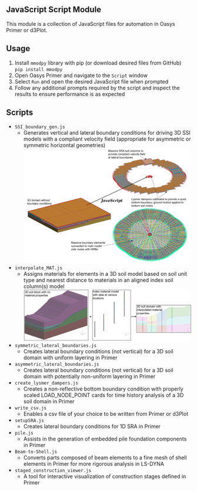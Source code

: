 ## JavaScript Script Module

This module is a collection of JavaScript files for automation in Oasys Primer or d3Plot.

## Usage
1. Install `mmodpy` library with pip (or download desired files from GitHub) <br />
`pip install mmodpy`
2. Open Oasys Primer and navigate to the `Script` window <br />
3. Select `Run` and open the desired JavaScript file when prompted <br />
4. Follow any additional prompts required by the script and inspect the results to ensure performance is as expected <br />

## Scripts
* `SSI_boundary_gen.js` 
  - Generates vertical and lateral boundary conditions for driving 3D SSI models with a compliant velocity field (appropriate for asymmetric or symmetric horizontal geometries)  <br />
 ![Workflow](https://github.com/mottmacdonaldglobal/mmodpy/blob/main/mmodpy/js/SSI_boundary_gen.png)  <br />
* `interpolate_MAT.js` 
  - Assigns materials for elements in a 3D soil model based on soil unit type and nearest distance to materials in an aligned index soil column(s) model  <br />
 ![Workflow](https://github.com/mottmacdonaldglobal/mmodpy/blob/main/mmodpy/js/interpolate_MAT.png)  <br />
* `symmetric_lateral_boundaries.js`
  - Creates lateral boundary conditions (not vertical) for a 3D soil domain with uniform layering in Primer <br />
* `asymmetric_lateral_boundaries.js`
  - Creates lateral boundary conditions (not vertical) for a 3D soil domain with potentially non-uniform layering in Primer <br />
* `create_lysmer_dampers.js` 
  - Creates a non-reflective bottom boundary condition with properly scaled LOAD_NODE_POINT cards for time history analysis of a 3D soil domain in Primer <br />
* `write_csv.js` 
  - Enables a csv file of your choice to be written from Primer or d3Plot <br />
* `setupSRA.js` 
  - Creates lateral boundary conditions for 1D SRA in Primer <br />
* `pile.js` 
  - Assists in the generation of embedded pile foundation components in Primer <br />
* `Beam-to-Shell.js` 
  - Converts parts composed of beam elements to a fine mesh of shell elements in Primer for more rigorous analysis in LS-DYNA <br />
* `staged_construction_viewer.js`
  - A tool for interactive visualization of construction stages defined in Primer <br />
